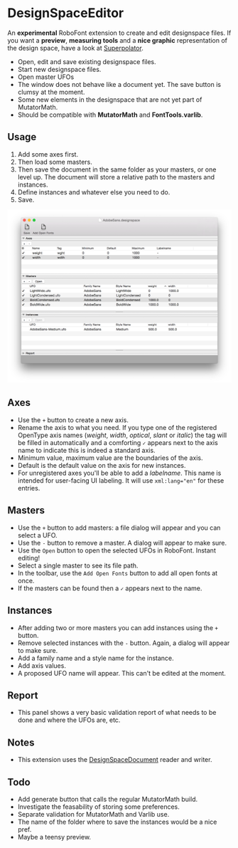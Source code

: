 # DesignSpaceEditor

An **experimental** RoboFont extension to create and edit designspace files. If you want a **preview**, **measuring tools** and a **nice graphic** representation of the design space, have a look at [Superpolator](http://new.superpolator.com/home/order/).

* Open, edit and save existing designspace files.
* Start new designspace files.
* Open master UFOs
* The window does not behave like a document yet. The save button is clumsy at the moment.
* Some new elements in the designspace that are not yet part of MutatorMath.
* Should be compatible with **MutatorMath** and **FontTools.varlib**.

## Usage
1. Add some axes first. 
2. Then load some masters.
3. Then save the document in the same folder as your masters, or one level up. The document will store a relative path to the masters and instances.
4. Define instances and whatever else you need to do.
5. Save. 

![Screenshot](screen.png)

## Axes
* Use the `+` button to create a new axis.
* Rename the axis to what you need. If you type one of the registered OpenType axis names (*weight*, *width*, *optical*, *slant* or *italic*) the tag will be filled in automatically and a comforting `✓` appears next to the axis name to indicate this is indeed a standard axis.
* Minimum value, maximum value are the boundaries of the axis.
* Default is the default value on the axis for new instances.
* For unregistered axes you'll be able to add a *labelname*. This name is intended for user-facing UI labeling. It will use `xml:lang="en"` for these entries. 

## Masters
* Use the `+` button to add masters: a file dialog will appear and you can select a UFO.
* Use the `-` button to remove a master. A dialog will appear to make sure.
* Use the `Open` button to open the selected UFOs in RoboFont. Instant editing!
* Select a single master to see its file path.
* In the toolbar, use the `Add Open Fonts` button to add all open fonts at once. 
* If the masters can be found then a `✓` appears next to the name.

## Instances
* After adding two or more masters you can add instances using the `+` button.
* Remove selected instances with the `-` button. Again, a dialog will appear to make sure.
* Add a family name and a style name for the instance.
* Add axis values.
* A proposed UFO name will appear. This can't be edited at the moment.

## Report
* This panel shows a very basic validation report of what needs to be done and where the UFOs are, etc.

## Notes
* This extension uses the [DesignSpaceDocument](https://github.com/LettError/designSpaceDocument) reader and writer.

## Todo
* Add generate button that calls the regular MutatorMath build. 
* Investigate the feasability of storing some preferences.
* Separate validation for MutatorMath and Varlib use.
* The name of the folder where to save the instances would be a nice pref.
* Maybe a teensy preview.